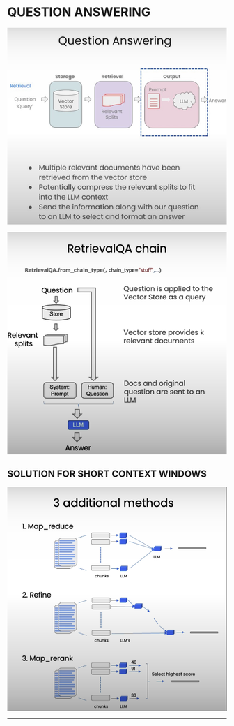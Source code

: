 # QUESTION ANSWERING

![alt text](image.png)

![alt text](image-1.png)

## SOLUTION FOR SHORT CONTEXT WINDOWS

![alt text](image-2.png)

---

